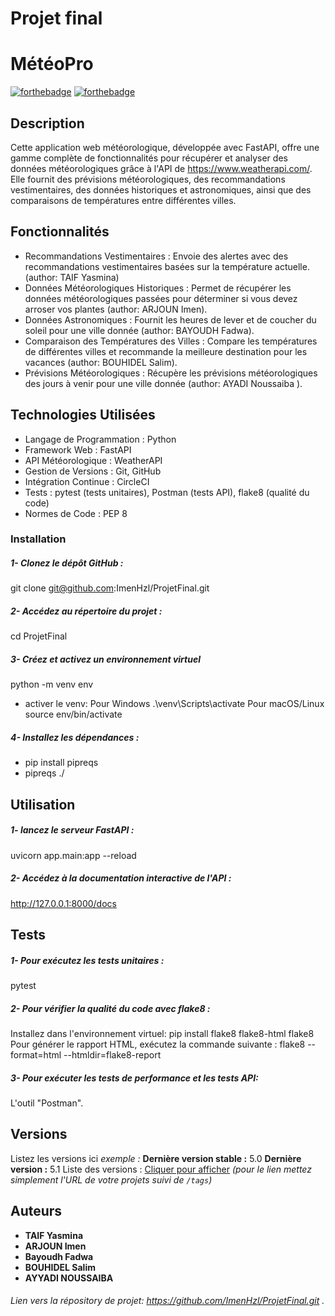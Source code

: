 # Projet final
# MétéoPro


[![forthebadge](http://forthebadge.com/images/badges/built-with-love.svg)](http://forthebadge.com)  [![forthebadge](http://forthebadge.com/images/badges/powered-by-electricity.svg)](http://forthebadge.com)

## Description 
Cette application web météorologique, développée avec FastAPI, offre une gamme complète de fonctionnalités pour récupérer et analyser des données météorologiques grâce à l'API de https://www.weatherapi.com/. Elle fournit des prévisions météorologiques, des recommandations vestimentaires, des données historiques et astronomiques, ainsi que des comparaisons de températures entre différentes villes.

## Fonctionnalités
* Recommandations Vestimentaires : Envoie des alertes avec des recommandations vestimentaires basées sur la température actuelle.(author: TAIF Yasmina)
* Données Météorologiques Historiques : Permet de récupérer les données météorologiques passées pour déterminer si vous devez arroser vos plantes (author: ARJOUN Imen).
* Données Astronomiques : Fournit les heures de lever et de coucher du soleil pour une ville donnée (author: BAYOUDH Fadwa).
* Comparaison des Températures des Villes : Compare les températures de différentes villes et recommande la meilleure destination pour les vacances (author: BOUHIDEL Salim).
* Prévisions Météorologiques : Récupère les prévisions météorologiques des jours à venir pour une ville donnée (author: AYADI Noussaiba ).


## Technologies Utilisées
- Langage de Programmation : Python
- Framework Web : FastAPI
- API Météorologique : WeatherAPI
- Gestion de Versions : Git, GitHub
- Intégration Continue : CircleCI
- Tests : pytest (tests unitaires), Postman (tests API), flake8 (qualité du   code)
- Normes de Code : PEP 8

### Installation

##### 1- Clonez le dépôt GitHub : 
git clone git@github.com:ImenHzl/ProjetFinal.git
##### 2- Accédez au répertoire du projet :
cd ProjetFinal
##### 3- Créez et activez un environnement virtuel
python -m venv env
- activer le venv:
Pour Windows
.\venv\Scripts\activate
Pour macOS/Linux
source env/bin/activate




##### 4- Installez les dépendances :

- pip install pipreqs
- pipreqs ./


## Utilisation
##### 1- lancez le serveur FastAPI :
uvicorn app.main:app --reload
##### 2- Accédez à la documentation interactive de l'API :
http://127.0.0.1:8000/docs


## Tests
##### 1- Pour exécutez les tests unitaires :
pytest
##### 2- Pour vérifier la qualité du code avec flake8 :
Installez dans l'environnement virtuel:
pip install flake8 flake8-html
flake8
Pour générer le rapport HTML, exécutez la commande suivante :
flake8 --format=html --htmldir=flake8-report

##### 3- Pour exécuter les tests de performance et les tests API: 
L'outil "Postman".
## Versions
Listez les versions ici 
_exemple :_
**Dernière version stable :** 5.0
**Dernière version :** 5.1
Liste des versions : [Cliquer pour afficher](https://github.com/your/project-name/tags)
_(pour le lien mettez simplement l'URL de votre projets suivi de ``/tags``)_

## Auteurs

* **TAIF Yasmina**
* **ARJOUN Imen**
* **Bayoudh Fadwa**
* **BOUHIDEL Salim**
* **AYYADI NOUSSAIBA**

###### Lien vers la répository de projet: https://github.com/ImenHzl/ProjetFinal.git .



